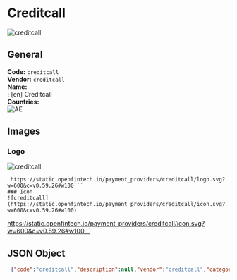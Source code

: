 # Creditcall 
![creditcall](https://static.openfintech.io/payment_providers/creditcall/logo.svg?w=600&c=v0.59.26#w100)  
## General 
**Code:** `creditcall`  
**Vendor:** `creditcall`  
**Name:**  
:	[en] Creditcall  
**Countries:**  
![AE](https://cdnjs.cloudflare.com/ajax/libs/flag-icon-css/3.3.0/flags/4x3/AE.svg#w24)  
 
## Images 
### Logo 
![creditcall](https://static.openfintech.io/payment_providers/creditcall/logo.svg?w=600&c=v0.59.26#w100)  
```
 https://static.openfintech.io/payment_providers/creditcall/logo.svg?w=600&c=v0.59.26#w100```  
### Icon 
![creditcall](https://static.openfintech.io/payment_providers/creditcall/icon.svg?w=600&c=v0.59.26#w100)  
```
 https://static.openfintech.io/payment_providers/creditcall/icon.svg?w=600&c=v0.59.26#w100```  
## JSON Object 
```json
 {"code":"creditcall","description":null,"vendor":"creditcall","categories":null,"countries":["AE"],"payment_method":null,"payout_method":null,"metadata":{"about_payments_code":"creditcall"},"name":{"en":"Creditcall"}}```  

